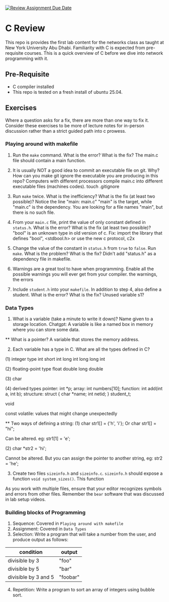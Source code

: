 [![Review Assignment Due Date](https://classroom.github.com/assets/deadline-readme-button-22041afd0340ce965d47ae6ef1cefeee28c7c493a6346c4f15d667ab976d596c.svg)](https://classroom.github.com/a/zPkSNLYm)
# C Review

This repo is provides the first lab content for the networks class
as taught at New York University Abu Dhabi. Familiarity with C is
expected from pre-requisite courses. This is a quick overview of C
before we dive into network programming with it.

## Pre-Requisite

- C compiler installed
- This repo is tested on a fresh install of ubuntu 25.04.

## Exercises

Where a question asks for a fix, there are more than one way to fix it.
Consider these exercises to be more of lecture notes for in-person discussion
rather than a strict guided path into c prowess.

### Playing around with makefile

1. Run the `make` command. What is the error? What is the fix?
The main.c file should contain a main function.

2. It is usually NOT a good idea to commit an executable file on git. Why?
How can you make git ignore the executable you are producing in this repo?
Computers with different processors compile main.c into different executable files (machines codes).
touch .gitignore

3. Run `make` twice. What is the inefficiency? What is the fix (at least two possible)?
Notice the line "main: main.c"
"main" is the target, while "main.c" is the dependency. You are looking for a file names "main", but there is no such file.

4. From your `main.c` file, print the value of only constant
defined in `status.h`. What is the error? What is the fix (at least two possible)?
"bool" is an unknown type in old version of c.
Fix:
import the library that defines "bool", <stdbool.h>
or
use the new c protocol, c2x

5. Change the value of the constant in `status.h` from `true` to `false`.
Run `make`. What is the problem? What is the fix?
Didn't add "status.h" as a dependency file in makefile.

6. Warnings are a great tool to have when programming.
Enable all the possible warnings you will ever get from your compiler.
the warnings, the errors

7. Include `student.h` into your `makefile`. In addition to step 4,
also define a student. What is the error? What is the fix?
Unused variable s1?

### Data Types

1. What is a variable (take a minute to write it down)?
Name given to a storage location.
Chatgpt: A variable is like a named box in memory where you can store some data.


** What is a pointer?
A variable that stores the memory address.

2. Each variable has a type in C. What are all the types defined in C?

(1) integer type
int
short int
long int
long long int

(2) floating-point type
float
double
long double

(3)
char

(4) derived types
pointer: int *p;
array: int numbers[10];
function: int add(int a, int b);
structure: 
struct {
    char *name;
    int netid;
} student_t;

void

const
volatile: values that might change unexpectedly

** Two ways of defining a string:
(1) char str1[] = {'h', 'i'};
Or char str1[] = "hi";

Can be altered. eg: str1[1] = 'e';

(2) char *str2 = 'hi';

Cannot be altered. But you can assign the pointer to another string, eg: str2 = 'he';


3. Create two files `sizeinfo.h` and `sizeinfo.c`. `sizeinfo.h` should
expose a function `void system_sizes()`. This function

As you work with multiple files, ensure that your editor recognizes
symbols and errors from other files. Remember the `bear` software
that was discussed in lab setup videos.

### Building blocks of Programming

1. Sequence: Covered in `Playing around with makefile`
2. Assignment: Covered in `Data Types`
1. Selection: Write a program that will take a number from the user,
and produce output as follows:

| condition | output |
|-----------|--------|
| divisible by 3 | "foo" |
| divisible by 5 | "bar" |
| divisible by 3 and 5 | "foobar" |

4. Repetition: Write a program to sort an array of integers using bubble sort.
